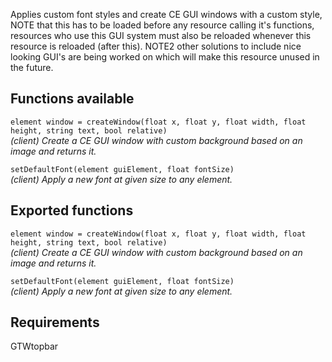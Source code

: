 Applies custom font styles and create CE GUI windows with a custom style, NOTE that this has to be loaded before any resource calling it's functions, resources who use this GUI system must also be reloaded whenever this resource is reloaded (after this). NOTE2 other solutions to include nice looking GUI's are being worked on which will make this resource unused in the future.

## Functions available

`element window = createWindow(float x, float y, float width, float height, string text, bool relative)`  
_(client) Create a CE GUI window with custom background based on an image and returns it._

`setDefaultFont(element guiElement, float fontSize)`  
_(client) Apply a new font at given size to any element._

## Exported functions

`element window = createWindow(float x, float y, float width, float height, string text, bool relative)`  
_(client) Create a CE GUI window with custom background based on an image and returns it._

`setDefaultFont(element guiElement, float fontSize)`  
_(client) Apply a new font at given size to any element._

## Requirements

GTWtopbar
